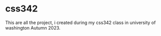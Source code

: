 # css342 
This are all the project, i created during my css342 class in university of washington Autumn 2023.
